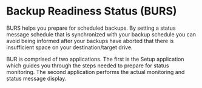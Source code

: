 # Backup Readiness Status (BURS)

BURS helps you prepare for scheduled backups. By setting a status message schedule that is synchronized with your backup schedule you can avoid being informed after your backups have aborted that there is insufficient space on your destination/target drive.

BUR is comprised of two applications.  The first is the Setup application which guides you through the steps needed to prepare for status monitoring.   The second application performs the actual monitoring and status message display.

